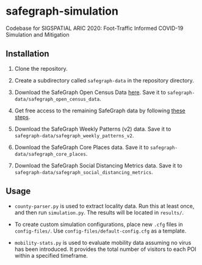 # safegraph-simulation

Codebase for SIGSPATIAL ARIC 2020: Foot-Traffic Informed COVID-19 Simulation and Mitigation

## Installation

1. Clone the repository.

2. Create a subdirectory called `safegraph-data` in the repository directory.

3. Download the SafeGraph Open Census Data [here](https://www.safegraph.com/open-census-data). Save it to `safegraph-data/safegraph_open_census_data`.

4. Get free access to the remaining SafeGraph data by following [these steps](https://www.safegraph.com/covid-19-data-consortium).

5. Download the SafeGraph Weekly Patterns (v2) data. Save it to `safegraph-data/safegraph_weekly_patterns_v2`.

6. Download the SafeGraph Core Places data. Save it to `safegraph-data/safegraph_core_places`.

8. Download the SafeGraph Social Distancing Metrics data. Save it to `safegraph-data/safegraph_social_distancing_metrics`.

## Usage

* `county-parser.py` is used to extract locality data. Run this at least once, and then run `simulation.py`. The results will be located in `results/`.

* To create custom simulation configurations, place new `.cfg` files in `config-files/`. Use `config-files/default-config.cfg` as a template.

* `mobility-stats.py` is used to evaluate mobility data assuming no virus has been introduced. It provides the total number of visitors to each POI within a specified timeframe.

